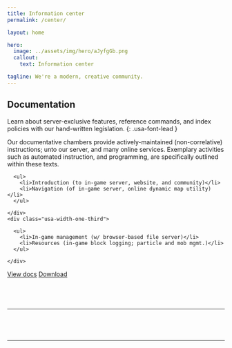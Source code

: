 ```yaml
---
title: Information center
permalink: /center/

layout: home

hero:
  image: ../assets/img/hero/aJyfgGb.png
  callout:
    text: Information center

tagline: We're a modern, creative community.
---
```


## Documentation
Learn about server-exclusive features, reference commands, and index policies with our hand-written legislation.
{: .usa-font-lead }

Our documentative chambers provide actively-maintained (non-correlative) instructions; unto our server, and many online services. Exemplary activities such as automated instruction, and programming, are specifically outlined within these texts.

  <div class="usa-grid-full">
    <div class="usa-width-one-third">

      <ul>
        <li>Introduction (to in-game server, website, and community)</li>
        <li>Navigation (of in-game server, online dynamic map utility)</li>
      </ul>

    </div>
    <div class="usa-width-one-third">

      <ul>
        <li>In-game management (w/ browser-based file server)</li>
        <li>Resources (in-game block logging; particle and mob mgmt.)</li>
      </ul>

    </div>
  </div>

<a class="usa-button usa-button" href="../docs">View docs</a>
<a class="usa-button usa-button-secondary" href="../docs">Download</a>

<hr style="margin-top: 4.5rem;">

<!-- ## Campaign libraries
Specified information on proprietary extensions, server plugins, and on-board software. Contains branding information (along with web resources) and plugin libraries.

<div class="usa-grid-full">
  <div class="usa-width-one-third">

    <ul>
      <li>Introduction (of general library information and contribution)</li>
      <li>Developer library (of collections for information on plugin code contribution)</li>
    </ul>

  </div>
  <div class="usa-width-one-third">

    <ul>
      <li>Magisterial library (w/ browser-based file server)</li>
      <li>Judicial library (in-game block logging; particle and mob mgmt.)</li>
    </ul>

  </div>
</div>

<a class="usa-button usa-button" href="../library">View libraries</a>
<a class="usa-button usa-button-secondary" href="../docs">Download</a> -->

<hr style="margin-top: 4.5rem;">
